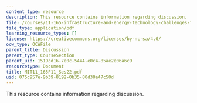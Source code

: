 ```yaml
---
content_type: resource
description: This resource contains information regarding discussion.
file: /courses/11-165-infrastructure-and-energy-technology-challenges-fall-2011/075c957e9b3981920b3580d30a47c50d_MIT11_165F11_Ses22.pdf
file_type: application/pdf
learning_resource_types: []
license: https://creativecommons.org/licenses/by-nc-sa/4.0/
ocw_type: OCWFile
parent_title: Discussion
parent_type: CourseSection
parent_uid: 1519cd16-7e0c-5444-e0c4-85ae2e06a6c9
resourcetype: Document
title: MIT11_165F11_Ses22.pdf
uid: 075c957e-9b39-8192-0b35-80d30a47c50d
---
```

This resource contains information regarding discussion.
